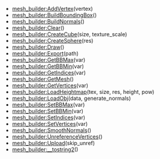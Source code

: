 - [mesh_builder:AddVertex](nil)(vertex)
- [mesh_builder:BuildBoundingBox](nil)()
- [mesh_builder:BuildNormals](nil)()
- [mesh_builder:Clear](nil)()
- [mesh_builder:CreateCube](nil)(size, texture_scale)
- [mesh_builder:CreateSphere](nil)(res)
- [mesh_builder:Draw](nil)()
- [mesh_builder:Export](nil)(path)
- [mesh_builder:GetBBMax](nil)(var)
- [mesh_builder:GetBBMin](nil)(var)
- [mesh_builder:GetIndices](nil)(var)
- [mesh_builder:GetMesh](nil)()
- [mesh_builder:GetVertices](nil)(var)
- [mesh_builder:LoadHeightmap](nil)(tex, size, res, height, pow)
- [mesh_builder:LoadObj](nil)(data, generate_normals)
- [mesh_builder:SetBBMax](nil)(var)
- [mesh_builder:SetBBMin](nil)(var)
- [mesh_builder:SetIndices](nil)(var)
- [mesh_builder:SetVertices](nil)(var)
- [mesh_builder:SmoothNormals](nil)()
- [mesh_builder:UnreferenceVertices](nil)()
- [mesh_builder:Upload](nil)(skip_unref)
- [mesh_builder:__tostring2](nil)()